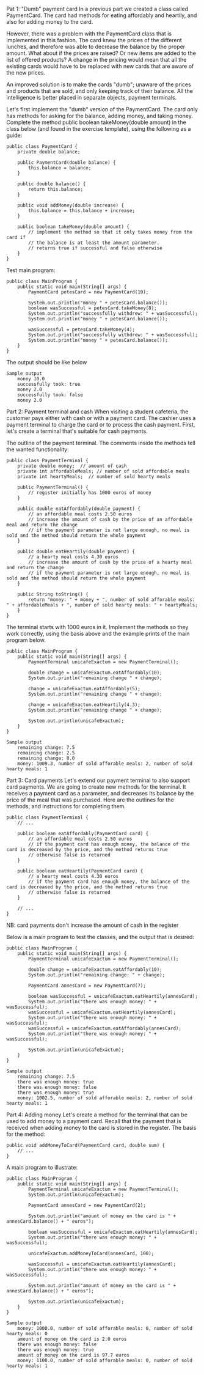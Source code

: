 Pat 1: "Dumb" payment card
In a previous part we created a class called PaymentCard. The card had methods for eating affordably and heartily, and also for adding money to the card.

However, there was a problem with the PaymentCard class that is implemented in this fashion. The card knew the prices of the different lunches, and therefore was able to decrease the balance by the proper amount. What about if the prices are raised? Or new items are added to the list of offered products? A change in the pricing would mean that all the existing cards would have to be replaced with new cards that are aware of the new prices.

An improved solution is to make the cards "dumb"; unaware of the prices and products that are sold, and only keeping track of their balance. All the intelligence is better placed in separate objects, payment terminals.

Let's first implement the "dumb" version of the PaymentCard. The card only has methods for asking for the balance, adding money, and taking money. Complete the method public boolean takeMoney(double amount) in the class below (and found in the exercise template), using the following as a guide:

    public class PaymentCard {
        private double balance;

        public PaymentCard(double balance) {
            this.balance = balance;
        }

        public double balance() {
            return this.balance;
        }

        public void addMoney(double increase) {
            this.balance = this.balance + increase;
        }

        public boolean takeMoney(double amount) {
            // implement the method so that it only takes money from the card if
            // the balance is at least the amount parameter.
            // returns true if successful and false otherwise
        }
    }

Test main program:

    public class MainProgram {
        public static void main(String[] args) {
            PaymentCard petesCard = new PaymentCard(10);

            System.out.println("money " + petesCard.balance());
            boolean wasSuccessful = petesCard.takeMoney(8);
            System.out.println("successfully withdrew: " + wasSuccessful);
            System.out.println("money " + petesCard.balance());

            wasSuccessful = petesCard.takeMoney(4);
            System.out.println("successfully withdrew: " + wasSuccessful);
            System.out.println("money " + petesCard.balance());
        }
    }

The output should be like below

    Sample output
        money 10.0
        successfully took: true
        money 2.0
        successfully took: false
        money 2.0

Part 2: Payment terminal and cash
When visiting a student cafeteria, the customer pays either with cash or with a payment card. The cashier uses a payment terminal to charge the card or to process the cash payment. First, let's create a terminal that's suitable for cash payments.

The outline of the payment terminal. The comments inside the methods tell the wanted functionality:

    public class PaymentTerminal {
        private double money;  // amount of cash
        private int affordableMeals; // number of sold affordable meals
        private int heartyMeals;  // number of sold hearty meals

        public PaymentTerminal() {
            // register initially has 1000 euros of money
        }

        public double eatAffordably(double payment) {
            // an affordable meal costs 2.50 euros
            // increase the amount of cash by the price of an affordable meal and return the change
            // if the payment parameter is not large enough, no meal is sold and the method should return the whole payment
        }

        public double eatHeartily(double payment) {
            // a hearty meal costs 4.30 euros
            // increase the amount of cash by the price of a hearty meal and return the change
            // if the payment parameter is not large enough, no meal is sold and the method should return the whole payment
        }

        public String toString() {
            return "money: " + money + ", number of sold afforable meals: " + affordableMeals + ", number of sold hearty meals: " + heartyMeals;
        }
    }

The terminal starts with 1000 euros in it. Implement the methods so they work correctly, using the basis above and the example prints of the main program below.

    public class MainProgram {
        public static void main(String[] args) {
            PaymentTerminal unicafeExactum = new PaymentTerminal();

            double change = unicafeExactum.eatAffordably(10);
            System.out.println("remaining change " + change);

            change = unicafeExactum.eatAffordably(5);
            System.out.println("remaining change " + change);

            change = unicafeExactum.eatHeartily(4.3);
            System.out.println("remaining change " + change);

            System.out.println(unicafeExactum);
        }
    }

    Sample output
        remaining change: 7.5
        remaining change: 2.5
        remaining change: 0.0
        money: 1009.3, number of sold afforable meals: 2, number of sold hearty meals: 1

Part 3: Card payments
Let's extend our payment terminal to also support card payments. We are going to create new methods for the terminal. It receives a payment card as a parameter, and decreases its balance by the price of the meal that was purchased. Here are the outlines for the methods, and instructions for completing them.

    public class PaymentTerminal {
        // ...

        public boolean eatAffordably(PaymentCard card) {
            // an affordable meal costs 2.50 euros
            // if the payment card has enough money, the balance of the card is decreased by the price, and the method returns true
            // otherwise false is returned
        }

        public boolean eatHeartily(PaymentCard card) {
            // a hearty meal costs 4.30 euros
            // if the payment card has enough money, the balance of the card is decreased by the price, and the method returns true
            // otherwise false is returned
        }

        // ...
    }

NB: card payments don't increase the amount of cash in the register

Below is a main program to test the classes, and the output that is desired:

    public class MainProgram {
        public static void main(String[] args) {
            PaymentTerminal unicafeExactum = new PaymentTerminal();

            double change = unicafeExactum.eatAffordably(10);
            System.out.println("remaining change: " + change);

            PaymentCard annesCard = new PaymentCard(7);

            boolean wasSuccessful = unicafeExactum.eatHeartily(annesCard);
            System.out.println("there was enough money: " + wasSuccessful);
            wasSuccessful = unicafeExactum.eatHeartily(annesCard);
            System.out.println("there was enough money: " + wasSuccessful);
            wasSuccessful = unicafeExactum.eatAffordably(annesCard);
            System.out.println("there was enough money: " + wasSuccessful);

            System.out.println(unicafeExactum);
        }
    }

    Sample output
        remaining change: 7.5
        there was enough money: true
        there was enough money: false
        there was enough money: true
        money: 1002.5, number of sold afforable meals: 2, number of sold hearty meals: 1

Part 4: Adding money
Let's create a method for the terminal that can be used to add money to a payment card. Recall that the payment that is received when adding money to the card is stored in the register. The basis for the method:

    public void addMoneyToCard(PaymentCard card, double sum) {
        // ...
    }

A main program to illustrate:

    public class MainProgram {
        public static void main(String[] args) {
            PaymentTerminal unicafeExactum = new PaymentTerminal();
            System.out.println(unicafeExactum);

            PaymentCard annesCard = new PaymentCard(2);

            System.out.println("amount of money on the card is " + annesCard.balance() + " euros");

            boolean wasSuccessful = unicafeExactum.eatHeartily(annesCard);
            System.out.println("there was enough money: " + wasSuccessful);

            unicafeExactum.addMoneyToCard(annesCard, 100);

            wasSuccessful = unicafeExactum.eatHeartily(annesCard);
            System.out.println("there was enough money: " + wasSuccessful);

            System.out.println("amount of money on the card is " + annesCard.balance() + " euros");

            System.out.println(unicafeExactum);
        }
    }

    Sample output
        money: 1000.0, number of sold afforable meals: 0, number of sold hearty meals: 0
        amount of money on the card is 2.0 euros
        there was enough money: false
        there was enough money: true
        amount of money on the card is 97.7 euros
        money: 1100.0, number of sold afforable meals: 0, number of sold hearty meals: 1